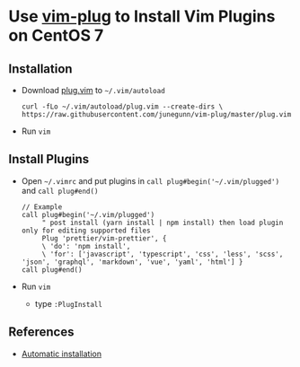 # Use [vim-plug](https://github.com/junegunn/vim-plug) to Install Vim Plugins on CentOS 7

## Installation
* Download [plug.vim](https://raw.githubusercontent.com/junegunn/vim-plug/master/plug.vim) to `~/.vim/autoload`

      curl -fLo ~/.vim/autoload/plug.vim --create-dirs \
      https://raw.githubusercontent.com/junegunn/vim-plug/master/plug.vim

* Run `vim`

## Install Plugins
* Open `~/.vimrc` and put plugins in `call plug#begin('~/.vim/plugged')` and `call plug#end()`

      // Example
      call plug#begin('~/.vim/plugged')
           " post install (yarn install | npm install) then load plugin only for editing supported files
           Plug 'prettier/vim-prettier', {
           \ 'do': 'npm install',
           \ 'for': ['javascript', 'typescript', 'css', 'less', 'scss', 'json', 'graphql', 'markdown', 'vue', 'yaml', 'html'] }
      call plug#end()

* Run `vim`
  * type `:PlugInstall`

## References
* [Automatic installation](https://github.com/junegunn/vim-plug/wiki/tips#automatic-installation)
